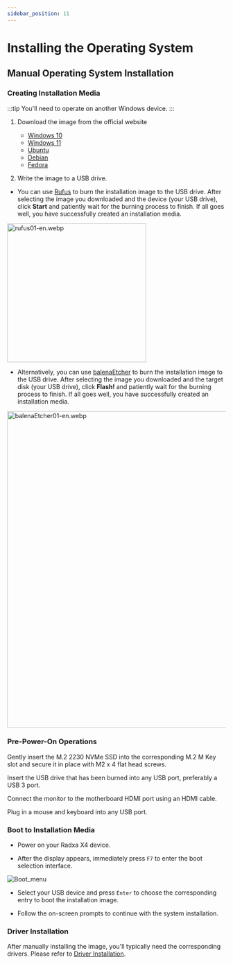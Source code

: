 ```yaml
---
sidebar_position: 11
---
```


# Installing the Operating System

## Manual Operating System Installation

### Creating Installation Media

:::tip
You'll need to operate on another Windows device.
:::

1. Download the image from the official website

   - [Windows 10](https://www.microsoft.com/software-download/windows10)
   - [Windows 11](https://www.microsoft.com/software-download/windows11)
   - [Ubuntu](https://ubuntu.com/download)
   - [Debian](https://www.debian.org/download)
   - [Fedora](https://fedoraproject.org/workstation/download)

2. Write the image to a USB drive.

- You can use [Rufus](https://rufus.ie/) to burn the installation image to the USB drive. After selecting the image you downloaded and the device (your USB drive), click **Start** and patiently wait for the burning process to finish. If all goes well, you have successfully created an installation media.

<img alt="rufus01-en.webp" src="../../../img/x/x2l/rufus01-en.webp" width="320"/>

- Alternatively, you can use [balenaEtcher](https://etcher.balena.io/#download-etcher) to burn the installation image to the USB drive. After selecting the image you downloaded and the target disk (your USB drive), click **Flash!** and patiently wait for the burning process to finish. If all goes well, you have successfully created an installation media.

<img alt="balenaEtcher01-en.webp" src="../../../img/x/x2l/balenaEtcher01-en.webp" width="730"/>

### Pre-Power-On Operations

<Tabs  groupId="to" queryString>
<TabItem value="nvme" label="Install to NVMe" default>
Gently insert the M.2 2230 NVMe SSD into the corresponding M.2 M Key slot and secure it in place with M2 x 4 flat head screws.
</TabItem>
<TabItem value="emmc" label="Install to eMMC">

</TabItem>
</Tabs>

Insert the USB drive that has been burned into any USB port, preferably a USB 3 port.

Connect the monitor to the motherboard HDMI port using an HDMI cable.

Plug in a mouse and keyboard into any USB port.

### Boot to Installation Media

- Power on your Radxa X4 device.

- After the display appears, immediately press `F7` to enter the boot selection interface.

![Boot_menu](/img/roobi/boot_menu.webp)

- Select your USB device and press `Enter` to choose the corresponding entry to boot the installation image.

- Follow the on-screen prompts to continue with the system installation.

### Driver Installation

After manually installing the image, you'll typically need the corresponding drivers. Please refer to [Driver Installation](../driver).
